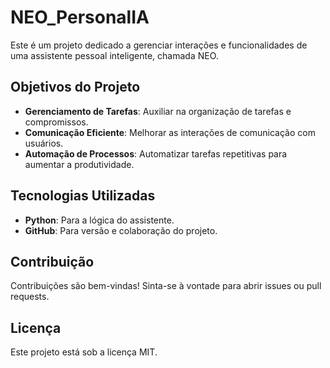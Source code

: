 # NEO_PersonalIA

Este é um projeto dedicado a gerenciar interações e funcionalidades de uma assistente pessoal inteligente, chamada NEO.

## Objetivos do Projeto
- **Gerenciamento de Tarefas**: Auxiliar na organização de tarefas e compromissos.
- **Comunicação Eficiente**: Melhorar as interações de comunicação com usuários.
- **Automação de Processos**: Automatizar tarefas repetitivas para aumentar a produtividade.

## Tecnologias Utilizadas
- **Python**: Para a lógica do assistente.
- **GitHub**: Para versão e colaboração do projeto.

## Contribuição
Contribuições são bem-vindas! Sinta-se à vontade para abrir issues ou pull requests.

## Licença
Este projeto está sob a licença MIT.